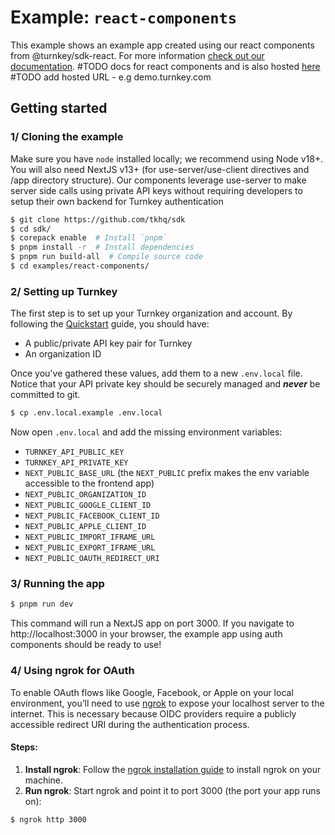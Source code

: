 # Example: `react-components`

This example shows an example app created using our react components from @turnkey/sdk-react. For more information [check out our documentation](https://docs.turnkey.com/features/TODO). #TODO docs for react components and is also hosted [here](TODO) #TODO add hosted URL - e.g demo.turnkey.com

## Getting started

### 1/ Cloning the example

Make sure you have `node` installed locally; we recommend using Node v18+. You will also need NextJS v13+ (for use-server/use-client directives and /app directory structure). Our components leverage use-server to make server side calls using private API keys without requiring developers to setup their own backend for Turnkey authentication

```bash
$ git clone https://github.com/tkhq/sdk
$ cd sdk/
$ corepack enable  # Install `pnpm`
$ pnpm install -r  # Install dependencies
$ pnpm run build-all  # Compile source code
$ cd examples/react-components/
```

### 2/ Setting up Turnkey

The first step is to set up your Turnkey organization and account. By following the [Quickstart](https://docs.turnkey.com/getting-started/quickstart) guide, you should have:

- A public/private API key pair for Turnkey
- An organization ID

Once you've gathered these values, add them to a new `.env.local` file. Notice that your API private key should be securely managed and **_never_** be committed to git.

```bash
$ cp .env.local.example .env.local
```

Now open `.env.local` and add the missing environment variables:

- `TURNKEY_API_PUBLIC_KEY`
- `TURNKEY_API_PRIVATE_KEY`
- `NEXT_PUBLIC_BASE_URL` (the `NEXT_PUBLIC` prefix makes the env variable accessible to the frontend app)
- `NEXT_PUBLIC_ORGANIZATION_ID`
- `NEXT_PUBLIC_GOOGLE_CLIENT_ID`
- `NEXT_PUBLIC_FACEBOOK_CLIENT_ID`
- `NEXT_PUBLIC_APPLE_CLIENT_ID`
- `NEXT_PUBLIC_IMPORT_IFRAME_URL`
- `NEXT_PUBLIC_EXPORT_IFRAME_URL`
- `NEXT_PUBLIC_OAUTH_REDIRECT_URI`

### 3/ Running the app

```bash
$ pnpm run dev
```

This command will run a NextJS app on port 3000. If you navigate to http://localhost:3000 in your browser, the example app using auth components should be ready to use!

### 4/ Using ngrok for OAuth

To enable OAuth flows like Google, Facebook, or Apple on your local environment, you’ll need to use [ngrok](https://ngrok.com) to expose your localhost server to the internet. This is necessary because OIDC providers require a publicly accessible redirect URI during the authentication process.

#### Steps:

1. **Install ngrok**: Follow the [ngrok installation guide](https://ngrok.com/download) to install ngrok on your machine.
2. **Run ngrok**: Start ngrok and point it to port 3000 (the port your app runs on):

```bash
$ ngrok http 3000
```
